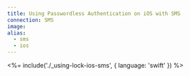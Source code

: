 ```yaml
---
title: Using Passwordless Authentication on iOS with SMS
connection: SMS
image:
alias:
  - sms
  - ios
---
```


<%= include('./_using-lock-ios-sms', { language: 'swift' }) %>